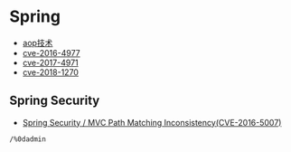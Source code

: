 # Spring

+ [aop技术](./spring-aop底层.pdf)
+ [cve-2016-4977]()
+ [cve-2017-4971]()
+ [cve-2018-1270]()

## Spring Security
+ [Spring Security / MVC Path Matching Inconsistency(CVE-2016-5007)](https://mp.weixin.qq.com/s?__biz=MzAwMzI0MTMwOQ==&mid=2650173852&idx=1&sn=6b4a6c36c456b5e475b5247451c6dd81&chksm=833cf5aeb44b7cb895e1f67f8f6680e1a22124ce5e9e38d8a5e5321099f40e8acc01ac9e3c85&scene=4#wechat_redirect)

```
/%0dadmin
```
